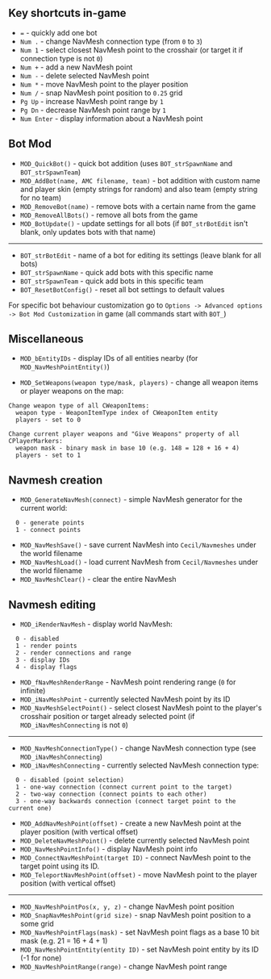## Key shortcuts in-game

- `=` - quickly add one bot
- `Num .` - change NavMesh connection type (from `0` to `3`)
- `Num 1` - select closest NavMesh point to the crosshair (or target it if connection type is not `0`)
- `Num +` - add a new NavMesh point
- `Num -` - delete selected NavMesh point
- `Num *` - move NavMesh point to the player position
- `Num /` - snap NavMesh point position to `0.25` grid
- `Pg Up` - increase NavMesh point range by `1`
- `Pg Dn` - decrease NavMesh point range by `1`
- `Num Enter` - display information about a NavMesh point

## Bot Mod

- `MOD_QuickBot()` - quick bot addition (uses `BOT_strSpawnName` and `BOT_strSpawnTeam`)
- `MOD_AddBot(name, AMC filename, team)` - bot addition with custom name and player skin (empty strings for random) and also team (empty string for no team)
- `MOD_RemoveBot(name)` - remove bots with a certain name from the game
- `MOD_RemoveAllBots()` - remove all bots from the game
- `MOD_BotUpdate()` - update settings for all bots (if `BOT_strBotEdit` isn't blank, only updates bots with that name)

---
- `BOT_strBotEdit` - name of a bot for editing its settings (leave blank for all bots)
- `BOT_strSpawnName` - quick add bots with this specific name
- `BOT_strSpawnTeam` - quick add bots in this specific team
- `BOT_ResetBotConfig()` - reset all bot settings to default values

For specific bot behaviour customization go to `Options -> Advanced options -> Bot Mod Customization` in game (all commands start with `BOT_`)

## Miscellaneous

- `MOD_bEntityIDs` - display IDs of all entities nearby (for `MOD_NavMeshPointEntity()`)

- `MOD_SetWeapons(weapon type/mask, players)` - change all weapon items or player weapons on the map:
```
Change weapon type of all CWeaponItems:
  weapon type - WeaponItemType index of CWeaponItem entity
  players - set to 0

Change current player weapons and "Give Weapons" property of all CPlayerMarkers:
  weapon mask - binary mask in base 10 (e.g. 148 = 128 + 16 + 4)
  players - set to 1
```

## Navmesh creation

- `MOD_GenerateNavMesh(connect)` - simple NavMesh generator for the current world:
```
  0 - generate points
  1 - connect points
```

- `MOD_NavMeshSave()` - save current NavMesh into `Cecil/Navmeshes` under the world filename
- `MOD_NavMeshLoad()` - load current NavMesh from `Cecil/Navmeshes` under the world filename
- `MOD_NavMeshClear()` - clear the entire NavMesh

## Navmesh editing

- `MOD_iRenderNavMesh` - display world NavMesh:
```
  0 - disabled
  1 - render points
  2 - render connections and range
  3 - display IDs
  4 - display flags
```

- `MOD_fNavMeshRenderRange` - NavMesh point rendering range (`0` for infinite)
- `MOD_iNavMeshPoint` - currently selected NavMesh point by its ID
- `MOD_NavMeshSelectPoint()` - select closest NavMesh point to the player's crosshair position or target already selected point (if `MOD_iNavMeshConnecting` is not `0`)

---
- `MOD_NavMeshConnectionType()` - change NavMesh connection type (see `MOD_iNavMeshConnecting`)
- `MOD_iNavMeshConnecting` - currently selected NavMesh connection type:
```
  0 - disabled (point selection)
  1 - one-way connection (connect current point to the target)
  2 - two-way connection (connect points to each other)
  3 - one-way backwards connection (connect target point to the current one)
```

- `MOD_AddNavMeshPoint(offset)` - create a new NavMesh point at the player position (with vertical offset)
- `MOD_DeleteNavMeshPoint()` - delete currently selected NavMesh point
- `MOD_NavMeshPointInfo()` - display NavMesh point info
- `MOD_ConnectNavMeshPoint(target ID)` - connect NavMesh point to the target point using its ID.
- `MOD_TeleportNavMeshPoint(offset)` - move NavMesh point to the player position (with vertical offset)

---
- `MOD_NavMeshPointPos(x, y, z)` - change NavMesh point position
- `MOD_SnapNavMeshPoint(grid size)` - snap NavMesh point position to a some grid
- `MOD_NavMeshPointFlags(mask)` - set NavMesh point flags as a base 10 bit mask (e.g. 21 = 16 + 4 + 1)
- `MOD_NavMeshPointEntity(entity ID)` - set NavMesh point entity by its ID (-1 for none)
- `MOD_NavMeshPointRange(range)` - change NavMesh point range